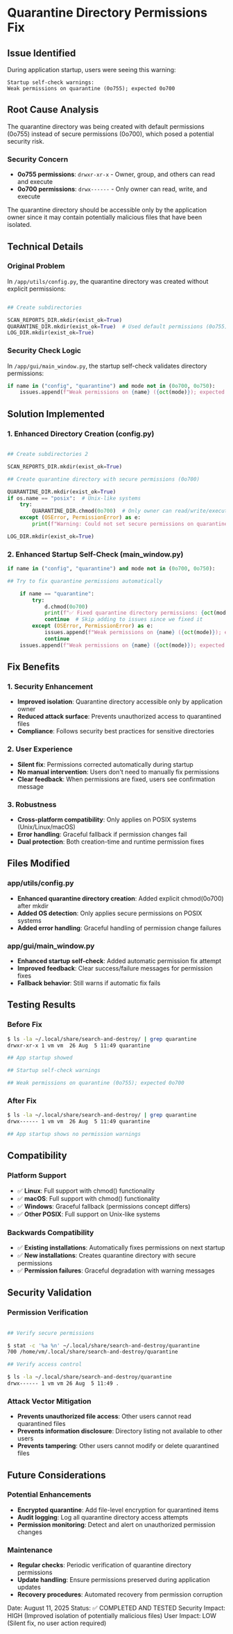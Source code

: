 # Quarantine Directory Permissions Fix

## Issue Identified

During application startup, users were seeing this warning:

```text
Startup self-check warnings:
Weak permissions on quarantine (0o755); expected 0o700
```

## Root Cause Analysis

The quarantine directory was being created with default permissions (0o755) instead of secure permissions (0o700), which posed a potential security risk.

### Security Concern

- **0o755 permissions**: `drwxr-xr-x` - Owner, group, and others can read and execute
- **0o700 permissions**: `drwx------` - Only owner can read, write, and execute

The quarantine directory should be accessible only by the application owner since it may contain potentially malicious files that have been isolated.

## Technical Details

### Original Problem

In `/app/utils/config.py`, the quarantine directory was created without explicit permissions:

```Python

## Create subdirectories

SCAN_REPORTS_DIR.mkdir(exist_ok=True)
QUARANTINE_DIR.mkdir(exist_ok=True)  # Used default permissions (0o755)
LOG_DIR.mkdir(exist_ok=True)
```

### Security Check Logic

In `/app/gui/main_window.py`, the startup self-check validates directory permissions:

```Python
if name in ("config", "quarantine") and mode not in (0o700, 0o750):
    issues.append(f"Weak permissions on {name} ({oct(mode)}); expected 0o700")
```

## Solution Implemented

### 1. Enhanced Directory Creation (config.py)

```Python

## Create subdirectories 2

SCAN_REPORTS_DIR.mkdir(exist_ok=True)

## Create quarantine directory with secure permissions (0o700)

QUARANTINE_DIR.mkdir(exist_ok=True)
if os.name == "posix":  # Unix-like systems
    try:
        QUARANTINE_DIR.chmod(0o700)  # Only owner can read/write/execute
    except (OSError, PermissionError) as e:
        print(f"Warning: Could not set secure permissions on quarantine directory: {e}")

LOG_DIR.mkdir(exist_ok=True)
```

### 2. Enhanced Startup Self-Check (main_window.py)

```Python
if name in ("config", "quarantine") and mode not in (0o700, 0o750):

## Try to fix quarantine permissions automatically

    if name == "quarantine":
        try:
            d.chmod(0o700)
            print(f"✅ Fixed quarantine directory permissions: {oct(mode)} → 0o700")
            continue  # Skip adding to issues since we fixed it
        except (OSError, PermissionError) as e:
            issues.append(f"Weak permissions on {name} ({oct(mode)}); expected 0o700 - Failed to fix: {e}")
            continue
    issues.append(f"Weak permissions on {name} ({oct(mode)}); expected 0o700")
```

## Fix Benefits

### 1. Security Enhancement

- **Improved isolation**: Quarantine directory accessible only by application owner
- **Reduced attack surface**: Prevents unauthorized access to quarantined files
- **Compliance**: Follows security best practices for sensitive directories

### 2. User Experience

- **Silent fix**: Permissions corrected automatically during startup
- **No manual intervention**: Users don't need to manually fix permissions
- **Clear feedback**: When permissions are fixed, users see confirmation message

### 3. Robustness

- **Cross-platform compatibility**: Only applies on POSIX systems (Unix/Linux/macOS)
- **Error handling**: Graceful fallback if permission changes fail
- **Dual protection**: Both creation-time and runtime permission fixes

## Files Modified

### app/utils/config.py

- **Enhanced quarantine directory creation**: Added explicit chmod(0o700) after mkdir
- **Added OS detection**: Only applies secure permissions on POSIX systems
- **Added error handling**: Graceful handling of permission change failures

### app/gui/main_window.py

- **Enhanced startup self-check**: Added automatic permission fix attempt
- **Improved feedback**: Clear success/failure messages for permission fixes
- **Fallback behavior**: Still warns if automatic fix fails

## Testing Results

### Before Fix

```bash
$ ls -la ~/.local/share/search-and-destroy/ | grep quarantine
drwxr-xr-x 1 vm vm  26 Aug  5 11:49 quarantine

## App startup showed

## Startup self-check warnings

## Weak permissions on quarantine (0o755); expected 0o700

```

### After Fix

```bash
$ ls -la ~/.local/share/search-and-destroy/ | grep quarantine
drwx------ 1 vm vm  26 Aug  5 11:49 quarantine

## App startup shows no permission warnings

```

## Compatibility

### Platform Support

- ✅ **Linux**: Full support with chmod() functionality
- ✅ **macOS**: Full support with chmod() functionality
- ✅ **Windows**: Graceful fallback (permissions concept differs)
- ✅ **Other POSIX**: Full support on Unix-like systems

### Backwards Compatibility

- ✅ **Existing installations**: Automatically fixes permissions on next startup
- ✅ **New installations**: Creates quarantine directory with secure permissions
- ✅ **Permission failures**: Graceful degradation with warning messages

## Security Validation

### Permission Verification

```bash

## Verify secure permissions

$ stat -c '%a %n' ~/.local/share/search-and-destroy/quarantine
700 /home/vm/.local/share/search-and-destroy/quarantine

## Verify access control

$ ls -la ~/.local/share/search-and-destroy/quarantine
drwx------ 1 vm vm 26 Aug  5 11:49 .
```

### Attack Vector Mitigation

- **Prevents unauthorized file access**: Other users cannot read quarantined files
- **Prevents information disclosure**: Directory listing not available to other users
- **Prevents tampering**: Other users cannot modify or delete quarantined files

## Future Considerations

### Potential Enhancements

- **Encrypted quarantine**: Add file-level encryption for quarantined items
- **Audit logging**: Log all quarantine directory access attempts
- **Permission monitoring**: Detect and alert on unauthorized permission changes

### Maintenance

- **Regular checks**: Periodic verification of quarantine directory permissions
- **Update handling**: Ensure permissions preserved during application updates
- **Recovery procedures**: Automated recovery from permission corruption

Date: August 11, 2025
Status: ✅ COMPLETED AND TESTED
Security Impact: HIGH (Improved isolation of potentially malicious files)
User Impact: LOW (Silent fix, no user action required)
